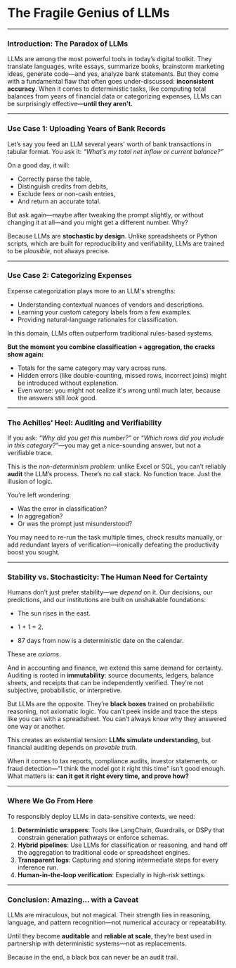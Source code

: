 # The Fragile Genius of LLMs

---

### Introduction: The Paradox of LLMs

LLMs are among the most powerful tools in today’s digital toolkit. They translate languages, write essays, summarize books, brainstorm marketing ideas, generate code—and yes, analyze bank statements. But they come with a fundamental flaw that often goes under-discussed: **inconsistent accuracy**. When it comes to deterministic tasks, like computing total balances from years of financial data or categorizing expenses, LLMs can be surprisingly effective—**until they aren't.**

---

### Use Case 1: Uploading Years of Bank Records

Let’s say you feed an LLM several years' worth of bank transactions in tabular format. You ask it: *“What’s my total net inflow or current balance?”*

On a good day, it will:
- Correctly parse the table,
- Distinguish credits from debits,
- Exclude fees or non-cash entries,
- And return an accurate total.

But ask again—maybe after tweaking the prompt slightly, or without changing it at all—and you might get a different number. Why?

Because LLMs are **stochastic by design**. Unlike spreadsheets or Python scripts, which are built for reproducibility and verifiability, LLMs are trained to be *plausible*, not always precise.

---

### Use Case 2: Categorizing Expenses

Expense categorization plays more to an LLM's strengths:
- Understanding contextual nuances of vendors and descriptions.
- Learning your custom category labels from a few examples.
- Providing natural-language rationales for classification.

In this domain, LLMs often outperform traditional rules-based systems.

**But the moment you combine classification + aggregation, the cracks show again:**
- Totals for the same category may vary across runs.
- Hidden errors (like double-counting, missed rows, incorrect joins) might be introduced without explanation.
- Even worse: you might not realize it's wrong until much later, because the answers still *look* good.

---

### The Achilles' Heel: Auditing and Verifiability

If you ask: *“Why did you get this number?”* or *“Which rows did you include in this category?”*—you may get a nice-sounding answer, but not a verifiable trace.

This is the *non-determinism problem*: unlike Excel or SQL, you can’t reliably **audit** the LLM’s process. There’s no call stack. No function trace. Just the illusion of logic.

You’re left wondering:
- Was the error in classification?
- In aggregation?
- Or was the prompt just misunderstood?

You may need to re-run the task multiple times, check results manually, or add redundant layers of verification—ironically defeating the productivity boost you sought.

---

### Stability vs. Stochasticity: The Human Need for Certainty

Humans don’t just prefer stability—we *depend* on it. Our decisions, our predictions, and our institutions are built on unshakable foundations:

- The sun rises in the east.

- 1 + 1 = 2.

- 87 days from now is a deterministic date on the calendar.

These are *axioms*.

And in accounting and finance, we extend this same demand for certainty. Auditing is rooted in **immutability**: source documents, ledgers, balance sheets, and receipts that can be independently verified. They’re not subjective, probabilistic, or interpretive.

But LLMs are the opposite. They’re **black boxes** trained on probabilistic reasoning, not axiomatic logic. You can’t peek inside and trace the steps like you can with a spreadsheet. You can’t always know why they answered one way or another.

This creates an existential tension: **LLMs simulate understanding**, but financial auditing depends on *provable truth*.

When it comes to tax reports, compliance audits, investor statements, or fraud detection—"I think the model got it right this time" isn’t good enough. What matters is: **can it get it right every time, and prove how?**

---

### Where We Go From Here

To responsibly deploy LLMs in data-sensitive contexts, we need:

1. **Deterministic wrappers**: Tools like LangChain, Guardrails, or DSPy that constrain generation pathways or enforce schemas.
2. **Hybrid pipelines**: Use LLMs for classification or reasoning, and hand off the aggregation to traditional code or spreadsheet engines.
3. **Transparent logs**: Capturing and storing intermediate steps for every inference run.
4. **Human-in-the-loop verification**: Especially in high-risk settings.

---

### Conclusion: Amazing… with a Caveat

LLMs are miraculous, but not magical. Their strength lies in reasoning, language, and pattern recognition—not numerical accuracy or repeatability.

Until they become **auditable** and **reliable at scale**, they’re best used in partnership with deterministic systems—not as replacements.

Because in the end, a black box can never be an audit trail.

